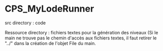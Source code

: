 # CPS_MyLodeRunner


src directory : code

Ressource directory : fichiers textes pour la génération des niveaux
(Si le main ne trouve pas le chemin d'accès aux fichiers textes, il faut retirer le "../" dans la création de l'objet File du main.
